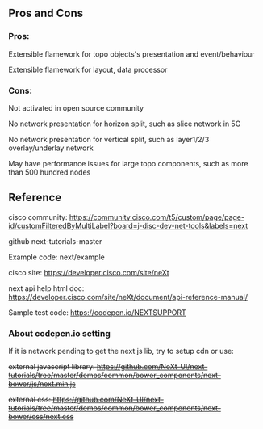 ## Pros and Cons
### Pros: 

Extensible flamework for topo objects's presentation and event/behaviour

Extensible flamework for layout, data processor

### Cons: 

Not activated in open source community 

No network presentation for horizon split, such as slice network in 5G 

No network presentation for vertical split, such as layer1/2/3 overlay/underlay network 

May have performance issues for large topo components, such as more than 500 hundred nodes 

## Reference 

cisco community: https://community.cisco.com/t5/custom/page/page-id/customFilteredByMultiLabel?board=j-disc-dev-net-tools&labels=next

github next-tutorials-master

Example code: next/example

cisco site: https://developer.cisco.com/site/neXt

next api help html doc: https://developer.cisco.com/site/neXt/document/api-reference-manual/

Sample test code:  https://codepen.io/NEXTSUPPORT

### About codepen.io setting
If it is network pending to get the next js lib, try to setup cdn or use: 

~~external javascript library: https://github.com/NeXt-UI/next-tutorials/tree/master/demos/common/bower_components/next-bower/js/next.min.js~~

~~external css: https://github.com/NeXt-UI/next-tutorials/tree/master/demos/common/bower_components/next-bower/css/next.css~~
